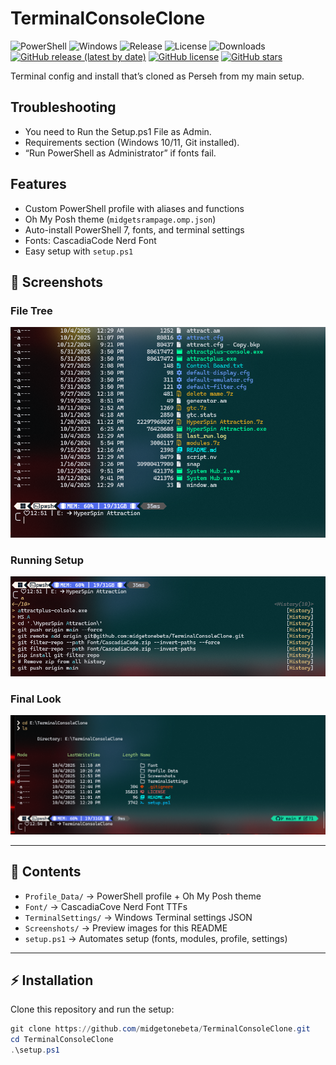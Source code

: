 # TerminalConsoleClone

![PowerShell](https://img.shields.io/badge/PowerShell-7%2B-blue?logo=powershell)
![Windows](https://img.shields.io/badge/Windows-10%2F11-lightgrey?logo=windows)
![Release](https://img.shields.io/github/v/release/midgetonebeta/TerminalConsoleClone?color=green&logo=github)
![License](https://img.shields.io/github/license/midgetonebeta/TerminalConsoleClone)
![Downloads](https://img.shields.io/github/downloads/midgetonebeta/TerminalConsoleClone/total?logo=github)
[![GitHub release (latest by date)](https://img.shields.io/github/v/release/midgetonebeta/TerminalConsoleClone)](https://github.com/midgetonebeta/TerminalConsoleClone/releases/latest)
[![GitHub license](https://img.shields.io/github/license/midgetonebeta/TerminalConsoleClone)](LICENSE)
[![GitHub stars](https://img.shields.io/github/stars/midgetonebeta/TerminalConsoleClone?style=social)](https://github.com/midgetonebeta/TerminalConsoleClone/stargazers)

Terminal config and install that’s cloned as Perseh from my main setup.

## Troubleshooting

- You need to Run the Setup.ps1 File as Admin.
- Requirements section (Windows 10/11, Git installed).
- “Run PowerShell as Administrator” if fonts fail.

## Features

- Custom PowerShell profile with aliases and functions
- Oh My Posh theme (`midgetsrampage.omp.json`)
- Auto-install PowerShell 7, fonts, and terminal settings
- Fonts: CascadiaCode Nerd Font
- Easy setup with `setup.ps1`

## 📸 Screenshots

### File Tree

![File Tree](Screenshots/Screenshot.png)

### Running Setup

![Running Setup](Screenshots/Screenshot_1.png)

### Final Look

![Final Look](Screenshots/Screenshot_3.png)

---

## 📂 Contents

- `Profile_Data/` → PowerShell profile + Oh My Posh theme
- `Font/` → CascadiaCove Nerd Font TTFs
- `TerminalSettings/` → Windows Terminal settings JSON
- `Screenshots/` → Preview images for this README
- `setup.ps1` → Automates setup (fonts, modules, profile, settings)

---

## ⚡ Installation

Clone this repository and run the setup:

```powershell
git clone https://github.com/midgetonebeta/TerminalConsoleClone.git
cd TerminalConsoleClone
.\setup.ps1

```
